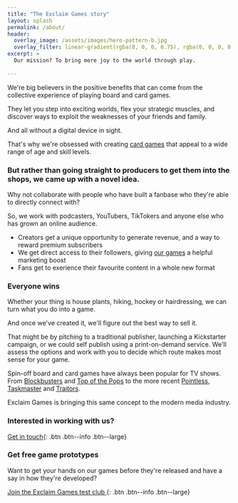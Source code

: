 ```yaml
---
title: "The Exclaim Games story"
layout: splash
permalink: /about/
header:
  overlay_image: /assets/images/hero-pattern-b.jpg
  overlay_filter: linear-gradient(rgba(0, 0, 0, 0.75), rgba(0, 0, 0, 0.5))
excerpt: >
  Our mission? To bring more joy to the world through play.
  
---
```


We're big believers in the positive benefits that can come from the collective experience of playing board and card games. 

They let you step into exciting worlds, flex your strategic muscles, and discover ways to exploit the weaknesses of your friends and family.

And all without a digital device in sight.

That's why we're obsessed with creating [card games](/games/) that appeal to a wide range of age and skill levels.

### But rather than going straight to producers to get them into the shops, we came up with a novel idea.

Why not collaborate with people who have built a fanbase who they're able to directly connect with?

So, we work with podcasters, YouTubers, TikTokers and anyone else who has grown an online audience.

- Creators get a unique opportunity to generate revenue, and a way to reward premium subscribers
- We get direct access to their followers, giving [our games](/games/) a helpful marketing boost
- Fans get to exerience their favourite content in a whole new format

### Everyone wins

Whether your thing is house plants, hiking, hockey or hairdressing, we can turn what you do into a game.

And once we've created it, we'll figure out the best way to sell it.

That might be by pitching to a traditional publisher, launching a Kickstarter campaign, or we could self publish using a print-on-demand service. We'll assess the options and work with you to decide which route makes most sense for your game.

Spin-off board and card games have always been popular for TV shows. From [Blockbusters](https://boardgamegeek.com/boardgame/1640/blockbusters) and [Top of the Pops](https://boardgamegeek.com/boardgame/311676/top-of-the-pops-the-game) to the more recent [Pointless](https://boardgamegeek.com/boardgame/92094/pointless-the-board-game), [Taskmaster](https://boardgamegeek.com/boardgame/297234/taskmaster-the-board-game) and [Traitors](https://boardgamegeek.com/boardgame/376656/the-traitors).

Exclaim Games is bringing this same concept to the modern media industry.

### Interested in working with us?

[<i class="fa fa-comment-dots"></i> Get in touch](mailto:hello@exclaimgames.com){: .btn .btn--info .btn--large}

### Get free game prototypes

Want to get your hands on our games before they're released and have a say in how they're developed?

[Join the Exclaim Games test club <i class="fa fa-angle-right"></i>](https://exclaimgames.beehiiv.com/subscribe){: .btn .btn--info .btn--large}
